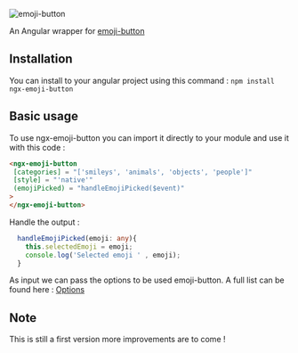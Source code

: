 ![emoji-button](https://user-images.githubusercontent.com/219285/76373859-f9871a80-6317-11ea-9bd2-9b85551e4d40.png)

An Angular wrapper for [emoji-button](https://emoji-button.js.org)

## Installation

You can install to your angular project using this command : `` npm install ngx-emoji-button ``

## Basic usage

To use ngx-emoji-button you can import it directly to your module and use it with this code :

``` html
<ngx-emoji-button
 [categories] = "['smileys', 'animals', 'objects', 'people']"
 [style] = "'native'"
 (emojiPicked) = "handleEmojiPicked($event)"
>
</ngx-emoji-button>
```
Handle the output :

``` typescript
  handleEmojiPicked(emoji: any){
    this.selectedEmoji = emoji;
    console.log('Selected emoji ' , emoji);
  }
  ```

As input we can pass the options to be used emoji-button.
A full list can be found here : [Options](https://github.com/joeattardi/emoji-button#options)

## Note

This is still a first version more improvements are to come !